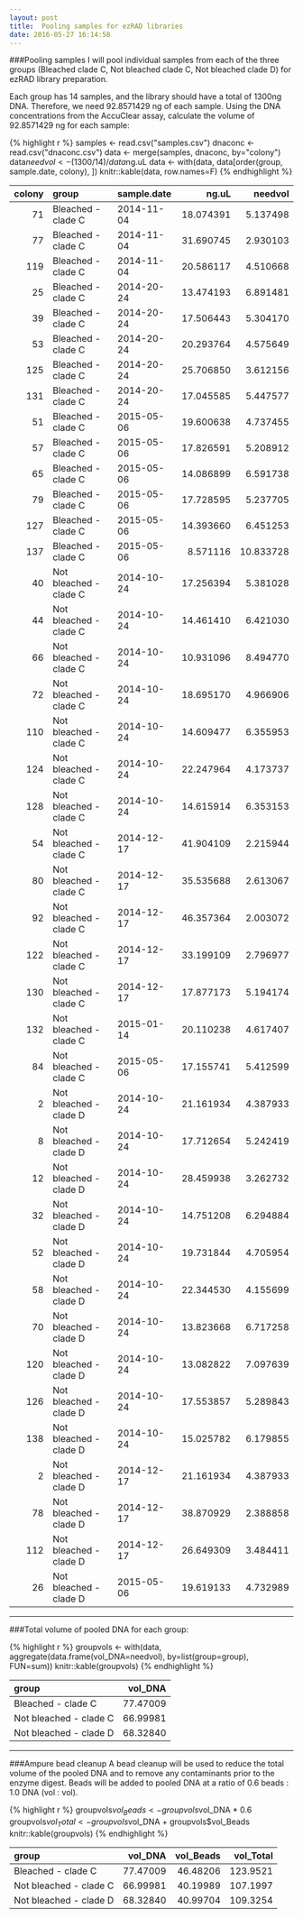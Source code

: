 ```yaml
---
layout: post
title:  Pooling samples for ezRAD libraries
date: 2016-05-27 16:14:58
---
```


###Pooling samples
I will pool individual samples from each of the three groups (Bleached clade C, Not bleached clade C, Not bleached clade D) for ezRAD library preparation. 

Each group has 14 samples, and the library should have a total of 1300ng DNA. Therefore, we need 92.8571429 ng of each sample. Using the DNA concentrations from the AccuClear assay, calculate the volume of 92.8571429 ng for each sample:


{% highlight r %}
samples <- read.csv("samples.csv")
dnaconc <- read.csv("dnaconc.csv")
data <- merge(samples, dnaconc, by="colony")
data$needvol <- (1300/14) / data$ng.uL
data <- with(data, data[order(group, sample.date, colony), ])
knitr::kable(data, row.names=F)
{% endhighlight %}



| colony|group                  |sample.date |     ng.uL|   needvol|
|------:|:----------------------|:-----------|---------:|---------:|
|     71|Bleached - clade C     |2014-11-04  | 18.074391|  5.137498|
|     77|Bleached - clade C     |2014-11-04  | 31.690745|  2.930103|
|    119|Bleached - clade C     |2014-11-04  | 20.586117|  4.510668|
|     25|Bleached - clade C     |2014-20-24  | 13.474193|  6.891481|
|     39|Bleached - clade C     |2014-20-24  | 17.506443|  5.304170|
|     53|Bleached - clade C     |2014-20-24  | 20.293764|  4.575649|
|    125|Bleached - clade C     |2014-20-24  | 25.706850|  3.612156|
|    131|Bleached - clade C     |2014-20-24  | 17.045585|  5.447577|
|     51|Bleached - clade C     |2015-05-06  | 19.600638|  4.737455|
|     57|Bleached - clade C     |2015-05-06  | 17.826591|  5.208912|
|     65|Bleached - clade C     |2015-05-06  | 14.086899|  6.591738|
|     79|Bleached - clade C     |2015-05-06  | 17.728595|  5.237705|
|    127|Bleached - clade C     |2015-05-06  | 14.393660|  6.451253|
|    137|Bleached - clade C     |2015-05-06  |  8.571116| 10.833728|
|     40|Not bleached - clade C |2014-10-24  | 17.256394|  5.381028|
|     44|Not bleached - clade C |2014-10-24  | 14.461410|  6.421030|
|     66|Not bleached - clade C |2014-10-24  | 10.931096|  8.494770|
|     72|Not bleached - clade C |2014-10-24  | 18.695170|  4.966906|
|    110|Not bleached - clade C |2014-10-24  | 14.609477|  6.355953|
|    124|Not bleached - clade C |2014-10-24  | 22.247964|  4.173737|
|    128|Not bleached - clade C |2014-10-24  | 14.615914|  6.353153|
|     54|Not bleached - clade C |2014-12-17  | 41.904109|  2.215944|
|     80|Not bleached - clade C |2014-12-17  | 35.535688|  2.613067|
|     92|Not bleached - clade C |2014-12-17  | 46.357364|  2.003072|
|    122|Not bleached - clade C |2014-12-17  | 33.199109|  2.796977|
|    130|Not bleached - clade C |2014-12-17  | 17.877173|  5.194174|
|    132|Not bleached - clade C |2015-01-14  | 20.110238|  4.617407|
|     84|Not bleached - clade C |2015-05-06  | 17.155741|  5.412599|
|      2|Not bleached - clade D |2014-10-24  | 21.161934|  4.387933|
|      8|Not bleached - clade D |2014-10-24  | 17.712654|  5.242419|
|     12|Not bleached - clade D |2014-10-24  | 28.459938|  3.262732|
|     32|Not bleached - clade D |2014-10-24  | 14.751208|  6.294884|
|     52|Not bleached - clade D |2014-10-24  | 19.731844|  4.705954|
|     58|Not bleached - clade D |2014-10-24  | 22.344530|  4.155699|
|     70|Not bleached - clade D |2014-10-24  | 13.823668|  6.717258|
|    120|Not bleached - clade D |2014-10-24  | 13.082822|  7.097639|
|    126|Not bleached - clade D |2014-10-24  | 17.553857|  5.289843|
|    138|Not bleached - clade D |2014-10-24  | 15.025782|  6.179855|
|      2|Not bleached - clade D |2014-12-17  | 21.161934|  4.387933|
|     78|Not bleached - clade D |2014-12-17  | 38.870929|  2.388858|
|    112|Not bleached - clade D |2014-12-17  | 26.649309|  3.484411|
|     26|Not bleached - clade D |2015-05-06  | 19.619133|  4.732989|
  
***  

###Total volume of pooled DNA for each group:

{% highlight r %}
groupvols <- with(data, aggregate(data.frame(vol_DNA=needvol), by=list(group=group), FUN=sum))
knitr::kable(groupvols)
{% endhighlight %}



|group                  |  vol_DNA|
|:----------------------|--------:|
|Bleached - clade C     | 77.47009|
|Not bleached - clade C | 66.99981|
|Not bleached - clade D | 68.32840|
 
***

###Ampure bead cleanup
A bead cleanup will be used to reduce the total volume of the pooled DNA and to remove any contaminants prior to the enzyme digest. Beads will be added to pooled DNA at a ratio of 0.6 beads : 1.0 DNA (vol : vol). 


{% highlight r %}
groupvols$vol_Beads <- groupvols$vol_DNA * 0.6
groupvols$vol_Total <- groupvols$vol_DNA + groupvols$vol_Beads
knitr::kable(groupvols)
{% endhighlight %}



|group                  |  vol_DNA| vol_Beads| vol_Total|
|:----------------------|--------:|---------:|---------:|
|Bleached - clade C     | 77.47009|  46.48206|  123.9521|
|Not bleached - clade C | 66.99981|  40.19989|  107.1997|
|Not bleached - clade D | 68.32840|  40.99704|  109.3254|

